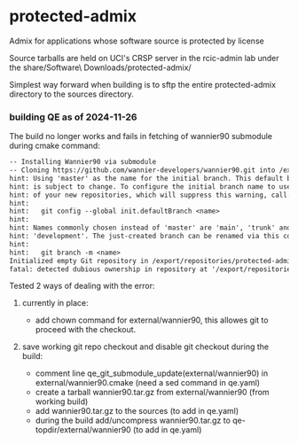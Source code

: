 # protected-admix
Admix for applications whose software source is protected by license

Source tarballs are held on UCI's CRSP server in the rcic-admin lab 
under the share/Software\ Downloads/protected-admix/

Simplest way forward when building is to sftp the entire protected-admix directory to the sources directory.

###  building QE as of 2024-11-26

The build no longer works and fails in fetching of wannier90 submodule during cmake command:
```txt
-- Installing Wannier90 via submodule
-- Cloning https://github.com/wannier-developers/wannier90.git into /export/repositories/protected-admix/BUILD/qe_7.1_gcc_11.2.0-7.1/qe-7.1/external/wannier90.
hint: Using 'master' as the name for the initial branch. This default branch name
hint: is subject to change. To configure the initial branch name to use in all
hint: of your new repositories, which will suppress this warning, call:
hint:
hint: 	git config --global init.defaultBranch <name>
hint:
hint: Names commonly chosen instead of 'master' are 'main', 'trunk' and
hint: 'development'. The just-created branch can be renamed via this command:
hint:
hint: 	git branch -m <name>
Initialized empty Git repository in /export/repositories/protected-admix/BUILD/qe_7.1_gcc_11.2.0-7.1/qe-7.1/external/wannier90/.git/
fatal: detected dubious ownership in repository at '/export/repositories/protected-admix/BUILD/qe_7.1_gcc_11.2.0-7.1/qe-7.1/external/wannier90'
```

Tested 2 ways of dealing with the error:

1. currently in place: 
   - add chown command for external/wannier90, this allowes git to proceed with the checkout.

2. save working git repo checkout and disable git checkout during  the build:
   - comment line qe_git_submodule_update(external/wannier90) in external/wannier90.cmake (need a sed command in qe.yaml)
   - create a tarball wannier90.tar.gz from external/wannier90 (from working build)
   - add wannier90.tar.gz to the sources (to add in qe.yaml)
   - during the build add/uncompress wannier90.tar.gz to qe-topdir/external/wannier90 (to add in qe.yaml)
